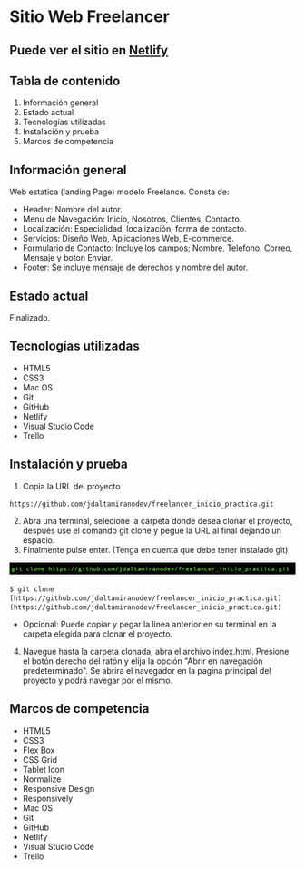 # Sitio Web Freelancer

## Puede ver el sitio en [Netlify](https://freelancer-jose-david-altamirano-mc.netlify.app/)

## Tabla de contenido

1. Información general
2. Estado actual
3. Tecnologías utilizadas
4. Instalación y prueba
5. Marcos de competencia

## Información general

Web estatica (landing Page) modelo Freelance. Consta de:

* Header: Nombre del autor.
* Menu de Navegación: Inicio, Nosotros, Clientes, Contacto.
* Localización: Especialidad, localización, forma de contacto.
* Servicios: Diseño Web, Aplicaciones Web, E-commerce.
* Formulario de Contacto: Incluye los campos; Nombre, Telefono, Correo, Mensaje y boton Enviar.
* Footer: Se incluye mensaje de derechos y nombre del autor.

## Estado actual

Finalizado.

## Tecnologías utilizadas

* HTML5
* CSS3
* Mac OS
* Git
* GitHub
* Netlify
* Visual Studio Code
* Trello

## Instalación y prueba

1. Copia la URL del proyecto
   
```
https://github.com/jdaltamiranodev/freelancer_inicio_practica.git
```

2. Abra una terminal, selecione la carpeta donde desea clonar el proyecto, después use el comando git clone y pegue la URL al final dejando un espacio.
3. Finalmente pulse enter. (Tenga en cuenta que debe tener instalado git)

![Imagen git clone](img/captura_ejemplo_clone.png) 

```
$ git clone [https://github.com/jdaltamiranodev/freelancer_inicio_practica.git](https://github.com/jdaltamiranodev/freelancer_inicio_practica.git)
```
* Opcional: Puede copiar y pegar la linea anterior en su terminal en la carpeta elegida para clonar el proyecto.

4. Navegue hasta la carpeta clonada, abra el archivo index.html. Presione el botón derecho del ratón y elija la opción "Abrir en navegación predeterminado". Se abrira el navegador en la pagina 
   principal del proyecto y podrá navegar por el mismo.
   
## Marcos de competencia

* HTML5
* CSS3
* Flex Box
* CSS Grid
* Tablet Icon
* Normalize
* Responsive Design
* Responsively
* Mac OS
* Git
* GitHub
* Netlify
* Visual Studio Code
* Trello
